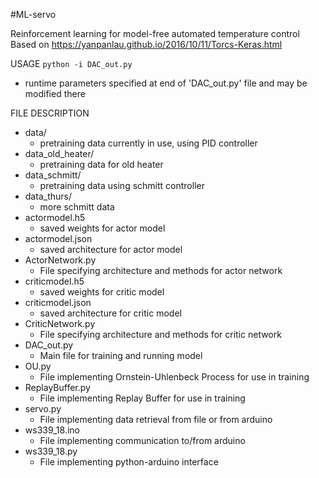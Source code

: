 #ML-servo

Reinforcement learning for model-free automated temperature control
Based on https://yanpanlau.github.io/2016/10/11/Torcs-Keras.html


USAGE
`python -i DAC_out.py`
* runtime parameters specified at end of 'DAC_out.py' file and may be modified there

FILE DESCRIPTION
* data/
	- pretraining data currently in use, using PID controller
* data_old_heater/
	- pretraining data for old heater
* data_schmitt/
	- pretraining data using schmitt controller
* data_thurs/
	- more schmitt data
* actormodel.h5
	- saved weights for actor model
* actormodel.json
	- saved architecture for actor model
* ActorNetwork.py
	- File specifying architecture and methods for actor network
* criticmodel.h5
	- saved weights for critic model
* criticmodel.json
	- saved architecture for critic model
* CriticNetwork.py
	- File specifying architecture and methods for critic network
* DAC_out.py
	- Main file for training and running model
* OU.py
	- File implementing Ornstein-Uhlenbeck Process for use in training
* ReplayBuffer.py
	- File implementing Replay Buffer for use in training
* servo.py
	- File implementing data retrieval from file or from arduino
* ws339_18.ino
	- File implementing communication to/from arduino
* ws339_18.py
	- File implementing python-arduino interface
